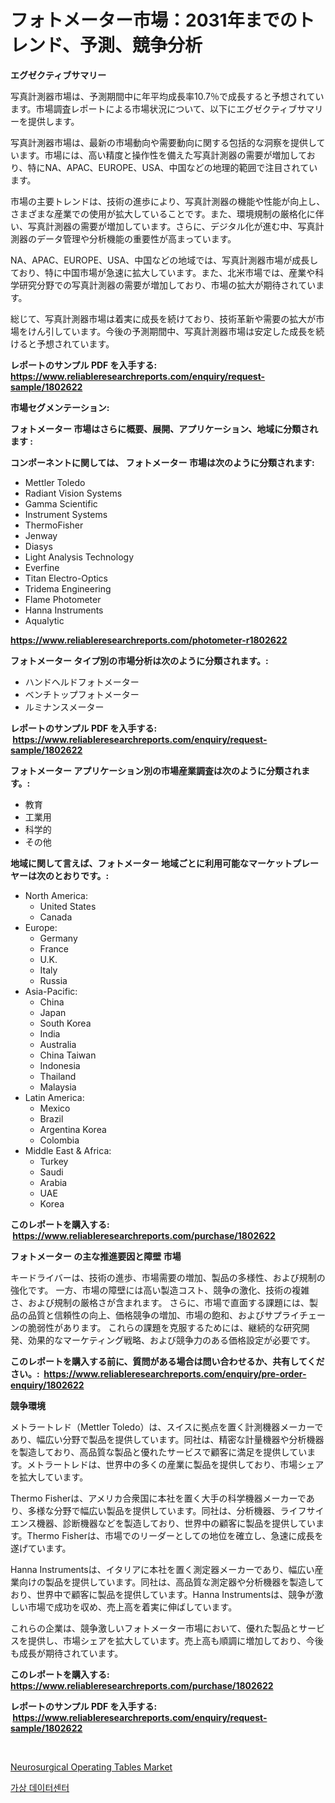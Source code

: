 <p><h1>フォトメーター市場：2031年までのトレンド、予測、競争分析</h1></p><p><strong>エグゼクティブサマリー</strong></p>
<p><p>写真計測器市場は、予測期間中に年平均成長率10.7％で成長すると予想されています。市場調査レポートによる市場状況について、以下にエグゼクティブサマリーを提供します。</p><p>写真計測器市場は、最新の市場動向や需要動向に関する包括的な洞察を提供しています。市場には、高い精度と操作性を備えた写真計測器の需要が増加しており、特にNA、APAC、EUROPE、USA、中国などの地理的範囲で注目されています。</p><p>市場の主要トレンドは、技術の進歩により、写真計測器の機能や性能が向上し、さまざまな産業での使用が拡大していることです。また、環境規制の厳格化に伴い、写真計測器の需要が増加しています。さらに、デジタル化が進む中、写真計測器のデータ管理や分析機能の重要性が高まっています。</p><p>NA、APAC、EUROPE、USA、中国などの地域では、写真計測器市場が成長しており、特に中国市場が急速に拡大しています。また、北米市場では、産業や科学研究分野での写真計測器の需要が増加しており、市場の拡大が期待されています。</p><p>総じて、写真計測器市場は着実に成長を続けており、技術革新や需要の拡大が市場をけん引しています。今後の予測期間中、写真計測器市場は安定した成長を続けると予想されています。</p></p>
<p><strong>レポートのサンプル PDF を入手する: <a href="https://www.reliableresearchreports.com/enquiry/request-sample/1802622">https://www.reliableresearchreports.com/enquiry/request-sample/1802622</a></strong></p>
<p><strong>市場セグメンテーション:</strong></p>
<p><strong> フォトメーター 市場はさらに概要、展開、アプリケーション、地域に分類されます :</strong></p>
<p><strong>コンポーネントに関しては、 フォトメーター 市場は次のように分類されます: &nbsp;</strong></p>
<p><ul><li>Mettler Toledo</li><li>Radiant Vision Systems</li><li>Gamma Scientific</li><li>Instrument Systems</li><li>ThermoFisher</li><li>Jenway</li><li>Diasys</li><li>Light Analysis Technology</li><li>Everfine</li><li>Titan Electro-Optics</li><li>Tridema Engineering</li><li>Flame Photometer</li><li>Hanna Instruments</li><li>Aqualytic</li></ul></p>
<p><strong><a href="https://www.reliableresearchreports.com/photometer-r1802622">https://www.reliableresearchreports.com/photometer-r1802622</a></strong></p>
<p><strong> フォトメーター タイプ別の市場分析は次のように分類されます。:</strong></p>
<p><ul><li>ハンドヘルドフォトメーター</li><li>ベンチトップフォトメーター</li><li>ルミナンスメーター</li></ul></p>
<p><strong>レポートのサンプル PDF を入手する: &nbsp;<a href="https://www.reliableresearchreports.com/enquiry/request-sample/1802622">https://www.reliableresearchreports.com/enquiry/request-sample/1802622</a></strong></p>
<p><strong> フォトメーター アプリケーション別の市場産業調査は次のように分類されます。:</strong></p>
<p><ul><li>教育</li><li>工業用</li><li>科学的</li><li>その他</li></ul></p>
<p><strong>地域に関して言えば、フォトメーター 地域ごとに利用可能なマーケットプレーヤーは次のとおりです。:</strong></p>
<p><ul>
    <li>
        North America:
        <ul>
            <li>United States</li>
            <li>Canada</li>
        </ul>
    </li>
    <li>
        Europe:
        <ul>
            <li>Germany</li>
            <li>France</li>
            <li>U.K.</li>
            <li>Italy</li>
            <li>Russia</li>
        </ul>
    </li>
    <li>
        Asia-Pacific:
        <ul>
            <li>China</li>
            <li>Japan</li>
            <li>South Korea</li>
            <li>India</li>
            <li>Australia</li>
            <li>China Taiwan</li>
            <li>Indonesia</li>
            <li>Thailand</li>
            <li>Malaysia</li>
        </ul>
    </li>
    <li>
        Latin America:
        <ul>
            <li>Mexico</li>
            <li>Brazil</li>
            <li>Argentina Korea</li>
            <li>Colombia</li>
        </ul>
    </li>
    <li>
        Middle East & Africa:
        <ul>
            <li>Turkey</li>
            <li>Saudi</li>
            <li>Arabia</li>
            <li>UAE</li>
            <li>Korea</li>
        </ul>
    </li>
    </ul></p>
<p><strong>このレポートを購入する: &nbsp;<a href="https://www.reliableresearchreports.com/purchase/1802622">https://www.reliableresearchreports.com/purchase/1802622</a></strong></p>
<p><strong>フォトメーター の主な推進要因と障壁 市場</strong></p>
<p><p>キードライバーは、技術の進歩、市場需要の増加、製品の多様性、および規制の強化です。 一方、市場の障壁には高い製造コスト、競争の激化、技術の複雑さ、および規制の厳格さが含まれます。 さらに、市場で直面する課題には、製品の品質と信頼性の向上、価格競争の増加、市場の飽和、およびサプライチェーンの脆弱性があります。 これらの課題を克服するためには、継続的な研究開発、効果的なマーケティング戦略、および競争力のある価格設定が必要です。</p></p>
<p><strong>このレポートを購入する前に、質問がある場合は問い合わせるか、共有してください。:&nbsp; <a href="https://www.reliableresearchreports.com/enquiry/pre-order-enquiry/1802622">https://www.reliableresearchreports.com/enquiry/pre-order-enquiry/1802622</a></strong></p>
<p><strong>競争環境</strong></p>
<p><p>メトラートレド（Mettler Toledo）は、スイスに拠点を置く計測機器メーカーであり、幅広い分野で製品を提供しています。同社は、精密な計量機器や分析機器を製造しており、高品質な製品と優れたサービスで顧客に満足を提供しています。メトラートレドは、世界中の多くの産業に製品を提供しており、市場シェアを拡大しています。</p><p>Thermo Fisherは、アメリカ合衆国に本社を置く大手の科学機器メーカーであり、多様な分野で幅広い製品を提供しています。同社は、分析機器、ライフサイエンス機器、診断機器などを製造しており、世界中の顧客に製品を提供しています。Thermo Fisherは、市場でのリーダーとしての地位を確立し、急速に成長を遂げています。</p><p>Hanna Instrumentsは、イタリアに本社を置く測定器メーカーであり、幅広い産業向けの製品を提供しています。同社は、高品質な測定器や分析機器を製造しており、世界中で顧客に製品を提供しています。Hanna Instrumentsは、競争が激しい市場で成功を収め、売上高を着実に伸ばしています。</p><p>これらの企業は、競争激しいフォトメーター市場において、優れた製品とサービスを提供し、市場シェアを拡大しています。売上高も順調に増加しており、今後も成長が期待されています。</p></p>
<p><strong>このレポートを購入する: &nbsp; <a href="https://www.reliableresearchreports.com/purchase/1802622">https://www.reliableresearchreports.com/purchase/1802622</a></strong></p>
<p><strong>レポートのサンプル PDF を入手する: &nbsp;<a href="https://www.reliableresearchreports.com/enquiry/request-sample/1802622">https://www.reliableresearchreports.com/enquiry/request-sample/1802622</a></strong><strong></strong></p>
<p>&nbsp;</p>
<p><p><a href="https://github.com/Sinjinluong3e0awx2m195k76/Market-Research-Report-List-2/blob/main/neurosurgical-operating-tables-market.md">Neurosurgical Operating Tables Market</a></p><p><a href="https://github.com/darrellockm3ytan895656/Market-Research-Report-List-1/blob/main/702152022209.md">가상 데이터센터</a></p></p>